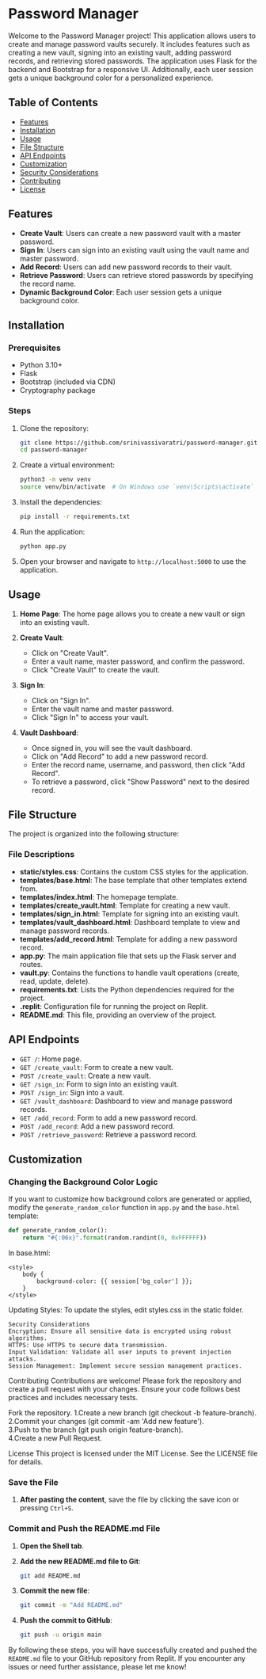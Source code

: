 # Password Manager

Welcome to the Password Manager project! This application allows users to create and manage password vaults securely. It includes features such as creating a new vault, signing into an existing vault, adding password records, and retrieving stored passwords. The application uses Flask for the backend and Bootstrap for a responsive UI. Additionally, each user session gets a unique background color for a personalized experience.

## Table of Contents

- [Features](#features)
- [Installation](#installation)
- [Usage](#usage)
- [File Structure](#file-structure)
- [API Endpoints](#api-endpoints)
- [Customization](#customization)
- [Security Considerations](#security-considerations)
- [Contributing](#contributing)
- [License](#license)

## Features

- **Create Vault**: Users can create a new password vault with a master password.
- **Sign In**: Users can sign into an existing vault using the vault name and master password.
- **Add Record**: Users can add new password records to their vault.
- **Retrieve Password**: Users can retrieve stored passwords by specifying the record name.
- **Dynamic Background Color**: Each user session gets a unique background color.

## Installation

### Prerequisites

- Python 3.10+
- Flask
- Bootstrap (included via CDN)
- Cryptography package

### Steps

1. Clone the repository:

    ```sh
    git clone https://github.com/srinivassivaratri/password-manager.git
    cd password-manager
    ```

2. Create a virtual environment:

    ```sh
    python3 -m venv venv
    source venv/bin/activate  # On Windows use `venv\Scripts\activate`
    ```

3. Install the dependencies:

    ```sh
    pip install -r requirements.txt
    ```

4. Run the application:

    ```sh
    python app.py
    ```

5. Open your browser and navigate to `http://localhost:5000` to use the application.

## Usage

1. **Home Page**: The home page allows you to create a new vault or sign into an existing vault.

2. **Create Vault**:
    - Click on "Create Vault".
    - Enter a vault name, master password, and confirm the password.
    - Click "Create Vault" to create the vault.

3. **Sign In**:
    - Click on "Sign In".
    - Enter the vault name and master password.
    - Click "Sign In" to access your vault.

4. **Vault Dashboard**:
    - Once signed in, you will see the vault dashboard.
    - Click on "Add Record" to add a new password record.
    - Enter the record name, username, and password, then click "Add Record".
    - To retrieve a password, click "Show Password" next to the desired record.

## File Structure

The project is organized into the following structure:


### File Descriptions

- **static/styles.css**: Contains the custom CSS styles for the application.
- **templates/base.html**: The base template that other templates extend from.
- **templates/index.html**: The homepage template.
- **templates/create_vault.html**: Template for creating a new vault.
- **templates/sign_in.html**: Template for signing into an existing vault.
- **templates/vault_dashboard.html**: Dashboard template to view and manage password records.
- **templates/add_record.html**: Template for adding a new password record.
- **app.py**: The main application file that sets up the Flask server and routes.
- **vault.py**: Contains the functions to handle vault operations (create, read, update, delete).
- **requirements.txt**: Lists the Python dependencies required for the project.
- **.replit**: Configuration file for running the project on Replit.
- **README.md**: This file, providing an overview of the project.

## API Endpoints

- `GET /`: Home page.
- `GET /create_vault`: Form to create a new vault.
- `POST /create_vault`: Create a new vault.
- `GET /sign_in`: Form to sign into an existing vault.
- `POST /sign_in`: Sign into a vault.
- `GET /vault_dashboard`: Dashboard to view and manage password records.
- `GET /add_record`: Form to add a new password record.
- `POST /add_record`: Add a new password record.
- `POST /retrieve_password`: Retrieve a password record.

## Customization

### Changing the Background Color Logic

If you want to customize how background colors are generated or applied, modify the `generate_random_color` function in `app.py` and the `base.html` template:

```python
def generate_random_color():
    return "#{:06x}".format(random.randint(0, 0xFFFFFF))
```


In base.html:
```
<style>
    body {
        background-color: {{ session['bg_color'] }};
    }
</style>
```

Updating Styles:
To update the styles, edit styles.css in the static folder.

    Security Considerations
    Encryption: Ensure all sensitive data is encrypted using robust algorithms.
    HTTPS: Use HTTPS to secure data transmission.
    Input Validation: Validate all user inputs to prevent injection attacks.
    Session Management: Implement secure session management practices.

Contributing
Contributions are welcome! Please fork the repository and create a pull request with your changes. Ensure your code follows best practices and includes necessary tests.

Fork the repository.
1.Create a new branch (git checkout -b feature-branch). \
2.Commit your changes (git commit -am 'Add new feature'). \
3.Push to the branch (git push origin feature-branch).\
4.Create a new Pull Request.

License
This project is licensed under the MIT License. See the LICENSE file for details.

### Save the File

1. **After pasting the content**, save the file by clicking the save icon or pressing `Ctrl+S`.

### Commit and Push the README.md File

1. **Open the Shell tab**.

2. **Add the new README.md file to Git**:

    ```sh
    git add README.md
    ```

3. **Commit the new file**:

    ```sh
    git commit -m "Add README.md"
    ```

4. **Push the commit to GitHub**:

    ```sh
    git push -u origin main
    ```

By following these steps, you will have successfully created and pushed the `README.md` file to your GitHub repository from Replit. If you encounter any issues or need further assistance, please let me know!
